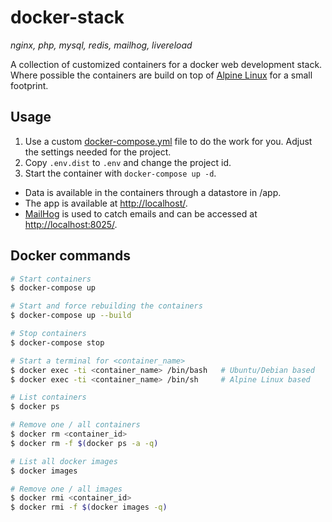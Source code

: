 # docker-stack

*nginx, php, mysql, redis, mailhog, livereload*

A collection of customized containers for a docker web development stack. Where possible the containers are build on top of [Alpine Linux](http://alpinelinux.org/) for a small footprint.

## Usage

1. Use a custom [docker-compose.yml](docker-compose.yml) file to do the work for you. Adjust the settings needed for the project.
2. Copy `.env.dist` to `.env` and change the project id.
3. Start the container with `docker-compose up -d`.

- Data is available in the containers through a datastore in /app.
- The app is available at [http://localhost/](http://localhost/).
- [MailHog](https://github.com/mailhog/MailHog) is used to catch emails and can be accessed at [http://localhost:8025/](http://localhost:8025/).

## Docker commands

```bash
# Start containers
$ docker-compose up

# Start and force rebuilding the containers
$ docker-compose up --build

# Stop containers
$ docker-compose stop

# Start a terminal for <container_name>
$ docker exec -ti <container_name> /bin/bash   # Ubuntu/Debian based
$ docker exec -ti <container_name> /bin/sh     # Alpine Linux based

# List containers
$ docker ps

# Remove one / all containers
$ docker rm <container_id>
$ docker rm -f $(docker ps -a -q)

# List all docker images
$ docker images

# Remove one / all images
$ docker rmi <container_id>
$ docker rmi -f $(docker images -q)
```
